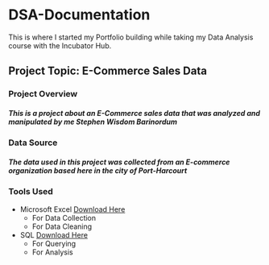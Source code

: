 # DSA-Documentation
This is where I started my Portfolio building while taking my Data Analysis course with the Incubator Hub.

## Project Topic: E-Commerce Sales Data

### Project Overview
##### This is a project about an E-Commerce sales data that was analyzed and manipulated by me Stephen Wisdom Barinordum

### Data Source
##### The data used in this project was collected from an E-commerce organization based here in the city of Port-Harcourt

### Tools Used
- Microsoft Excel [Download Here](https://www.microsoft.com)
    - For Data Collection
    - For Data Cleaning
- SQL [Download Here](https://azure.microsoft.com)
    - For Querying
    - For Analysis
